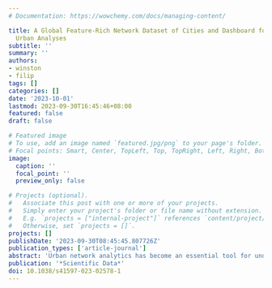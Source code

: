 ```yaml
---
# Documentation: https://wowchemy.com/docs/managing-content/

title: A Global Feature-Rich Network Dataset of Cities and Dashboard for Comprehensive
  Urban Analyses
subtitle: ''
summary: ''
authors:
- winston
- filip
tags: []
categories: []
date: '2023-10-01'
lastmod: 2023-09-30T16:45:46+08:00
featured: false
draft: false

# Featured image
# To use, add an image named `featured.jpg/png` to your page's folder.
# Focal points: Smart, Center, TopLeft, Top, TopRight, Left, Right, BottomLeft, Bottom, BottomRight.
image:
  caption: ''
  focal_point: ''
  preview_only: false

# Projects (optional).
#   Associate this post with one or more of your projects.
#   Simply enter your project's folder or file name without extension.
#   E.g. `projects = ["internal-project"]` references `content/project/deep-learning/index.md`.
#   Otherwise, set `projects = []`.
projects: []
publishDate: '2023-09-30T08:45:45.807726Z'
publication_types: ['article-journal']
abstract: 'Urban network analytics has become an essential tool for understanding and modeling the intricate complexity of cities. We introduce the Urbanity data repository to nurture this growing research field, offering a comprehensive, open spatial network resource spanning 50 major cities in 29 countries worldwide. Our workflow enhances OpenStreetMap networks with 40 + high-resolution indicators from open global sources such as street view imagery, building morphology, urban population, and points of interest, catering to a diverse range of applications across multiple fields. We extract streetscape semantic features from more than four million street view images using computer vision. The dataset’s strength lies in its thorough processing and validation at every stage, ensuring data quality and consistency through automated and manual checks. Accompanying the dataset is an interactive, web-based dashboard we developed which facilitates data access to even non-technical stakeholders. Urbanity aids various GeoAI and city comparative analyses, underscoring the growing importance of urban network analytics research.'
publication: '*Scientific Data*'
doi: 10.1038/s41597-023-02578-1
---
```

